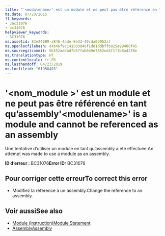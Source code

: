 ```yaml
---
title: "'<modulename>' est un module et ne peut pas être référencé en tant qu’assembly"
ms.date: 07/20/2015
f1_keywords:
- vbc31076
- bc31076
helpviewer_keywords:
- BC31076
ms.assetid: 83e24689-a846-4ade-8e33-40cda02952af
ms.openlocfilehash: d4b46f9c141503d46f1de1ddbffb025a99406f45
ms.sourcegitcommit: 9b552addadfb57fab0b9e7852ed4f1f1b8a42f8e
ms.translationtype: HT
ms.contentlocale: fr-FR
ms.lasthandoff: 04/23/2019
ms.locfileid: "61958403"
---
```

# <a name="modulename-is-a-module-and-cannot-be-referenced-as-an-assembly"></a><span data-ttu-id="078b8-102">'\<nom_module >' est un module et ne peut pas être référencé en tant qu’assembly</span><span class="sxs-lookup"><span data-stu-id="078b8-102">'\<modulename>' is a module and cannot be referenced as an assembly</span></span>
<span data-ttu-id="078b8-103">Une tentative d’utiliser un module en tant qu’assembly a été effectuée.</span><span class="sxs-lookup"><span data-stu-id="078b8-103">An attempt was made to use a module as an assembly.</span></span>  
  
 <span data-ttu-id="078b8-104">**ID d’erreur :** BC31076</span><span class="sxs-lookup"><span data-stu-id="078b8-104">**Error ID:** BC31076</span></span>  
  
## <a name="to-correct-this-error"></a><span data-ttu-id="078b8-105">Pour corriger cette erreur</span><span class="sxs-lookup"><span data-stu-id="078b8-105">To correct this error</span></span>  
  
- <span data-ttu-id="078b8-106">Modifiez la référence à un assembly.</span><span class="sxs-lookup"><span data-stu-id="078b8-106">Change the reference to an assembly.</span></span>  
  
## <a name="see-also"></a><span data-ttu-id="078b8-107">Voir aussi</span><span class="sxs-lookup"><span data-stu-id="078b8-107">See also</span></span>

- [<span data-ttu-id="078b8-108">Module (instruction)</span><span class="sxs-lookup"><span data-stu-id="078b8-108">Module Statement</span></span>](../../visual-basic/language-reference/statements/module-statement.md)
- [<span data-ttu-id="078b8-109">Assembly</span><span class="sxs-lookup"><span data-stu-id="078b8-109">Assembly</span></span>](../../visual-basic/language-reference/modifiers/assembly.md)
